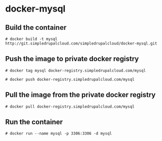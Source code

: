 docker-mysql
============

Build the container
-----------------

`# docker build -t mysql http://git.simpledrupalcloud.com/simpledrupalcloud/docker-mysql.git`

Push the image to private docker registry
---------------------

`# docker tag mysql docker-registry.simpledrupalcloud.com/mysql`

`# docker push docker-registry.simpledrupalcloud.com/mysql`

Pull the image from the private docker registry
---------------------

`# docker pull docker-registry.simpledrupalcloud.com/mysql`

Run the container
---------------

`# docker run --name mysql -p 3306:3306 -d mysql`